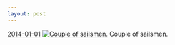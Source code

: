 ```yaml
---
layout: post
---
```


<p>
  <time><a href="/267">2014-01-01</a></time>
  <a href="/267"><img src="{{ site.assets_url }}/267-320.jpg" srcset="{{ site.assets_url }}/267-640.jpg 640w, {{ site.assets_url }}/267-480.jpg 480w, {{ site.assets_url }}/267-320.jpg 320w, {{ site.assets_url }}/267-160.jpg 160w" sizes="(min-width: 700px) 50vw, calc(100vw - 2rem)" alt="Couple of sailsmen." /></a>
  <span>Couple of sailsmen.</span>
</p>
